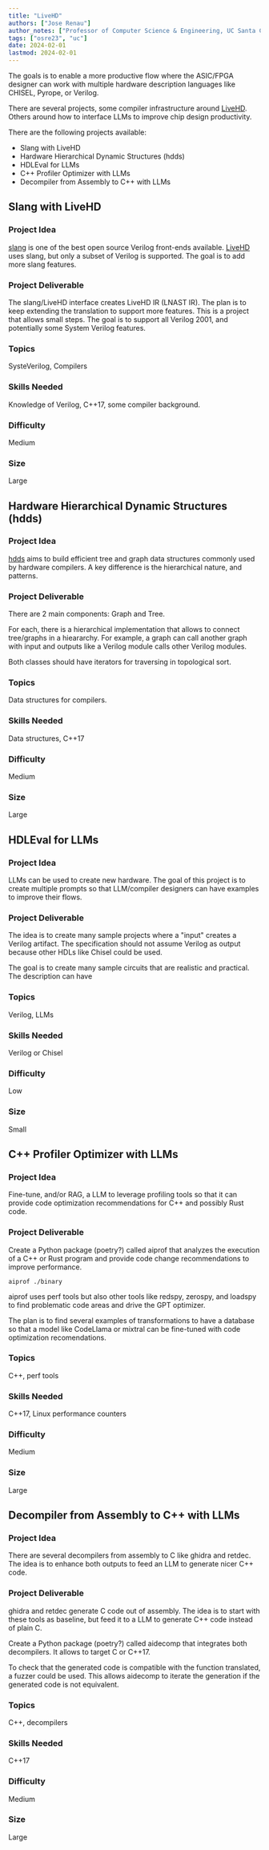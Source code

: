 ```yaml
---
title: "LiveHD"
authors: ["Jose Renau"]
author_notes: ["Professor of Computer Science & Engineering, UC Santa Cruz"]
tags: ["osre23", "uc"]
date: 2024-02-01
lastmod: 2024-02-01
---
```



The goals is to enable a more productive flow where the ASIC/FPGA designer can
work with multiple hardware description languages like CHISEL, Pyrope, or
Verilog.

There are several projects, some compiler infrastructure around
[LiveHD](https://github.com/masc-ucsc/livehd). Others around how to interface
LLMs to improve chip design productivity.

There are the following projects available:
* Slang with LiveHD
* Hardware Hierarchical Dynamic Structures (hdds)
* HDLEval for LLMs
* C++ Profiler Optimizer with LLMs
* Decompiler from Assembly to C++ with LLMs


## Slang with LiveHD

### Project Idea

[slang](https://github.com/MikePopoloski/slang) is one of the best open source
Verilog front-ends available. [LiveHD](https://github.com/masc-ucsc/livehd)
uses slang, but only a subset of Verilog is supported. The goal is to add more slang features.


### Project Deliverable

The slang/LiveHD interface creates LiveHD IR (LNAST IR). The plan is to keep
extending the translation to support more features. This is a project that
allows small steps. The goal is to support all Verilog 2001, and potentially
some System Verilog features.

### Topics

SysteVerilog, Compilers

### Skills Needed

Knowledge of Verilog, C++17, some compiler background.

### Difficulty

Medium

### Size

Large

## Hardware Hierarchical Dynamic Structures (hdds)

### Project Idea

[hdds](https://github.com/masc-ucsc/hhds) aims to build efficient tree and
graph data structures commonly used by hardware compilers. A key difference is
the hierarchical nature, and patterns.


### Project Deliverable

There are 2 main components: Graph and Tree.

For each, there is a hierarchical implementation that allows to connect tree/graphs in a hieararchy. 
For example, a graph can call another graph with input and outputs like a Verilog module calls other Verilog modules. 

Both classes should have iterators for traversing in topological sort.

### Topics

Data structures for compilers.

### Skills Needed

Data structures, C++17

### Difficulty

Medium

### Size

Large

## HDLEval for LLMs

### Project Idea

LLMs can be used to create new hardware. The goal of this project is to create multiple prompts
so that LLM/compiler designers can have examples to improve their flows.

### Project Deliverable

The idea is to create many sample projects where a "input" creates a Verilog artifact. The specification should not assume Verilog as output because other HDLs like Chisel could be used. 

The goal is to create many sample circuits that are realistic and practical. The description can have 

### Topics

Verilog, LLMs

### Skills Needed

Verilog or Chisel

### Difficulty

Low

### Size

Small

## C++ Profiler Optimizer with LLMs

### Project Idea

Fine-tune, and/or RAG, a LLM to leverage profiling tools so that it can provide
code optimization recommendations for C++ and possibly Rust code.


### Project Deliverable

Create a Python package (poetry?) called aiprof that analyzes the execution of a C++ or Rust program and
provide code change recommendations to improve performance.

```
aiprof ./binary
```

aiprof uses perf tools but also other tools like redspy, zerospy, and loadspy
to find problematic code areas and drive the GPT optimizer.

The plan is to find several examples of transformations to have a database so
that a model like CodeLlama or mixtral can be fine-tuned with code optimization
recomendations.

### Topics

C++, perf tools

### Skills Needed

C++17, Linux performance counters

### Difficulty

Medium

### Size

Large

## Decompiler from Assembly to C++ with LLMs

### Project Idea

There are several decompilers from assembly to C like ghidra and retdec. The idea is to enhance
both outputs to feed an LLM to generate nicer C++ code.

### Project Deliverable


ghidra and retdec generate C code out of assembly. The idea is to start with
these tools as baseline, but feed it to a LLM to generate C++ code instead of
plain C.

Create a Python package (poetry?) called aidecomp that integrates both
decompilers. It allows to target C or C++17.

To check that the generated code is compatible with the function translated, a
fuzzer could be used. This allows aidecomp to iterate the generation if the
generated code is not equivalent.

### Topics

C++, decompilers

### Skills Needed

C++17

### Difficulty

Medium

### Size

Large

